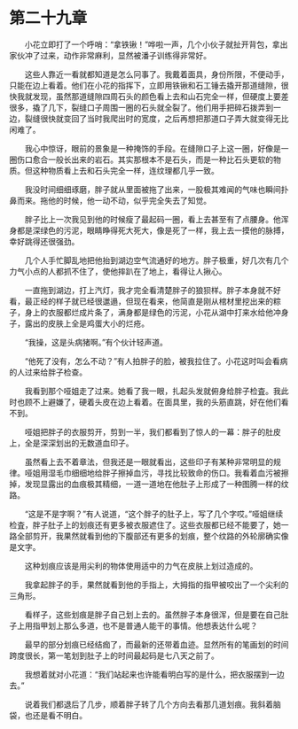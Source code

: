 # 第二十九章


　　小花立即打了一个呼哨：“拿铁锹！”哗啦一声，几个小伙子就扯开背包，拿出家伙冲了过来，动作非常麻利，显然被潘子训练得非常好。

　　这些人靠近一看就都知道是怎么冋事了。我戴着面具，身份所限，不便动手，只能在边上看着。他们在小花的指挥下，立即用铁锹和石工锤去撬开那道缝隙，很快我就发现，虽然那道缝隙四周石头的颜色看上去和山石完全一样，但硬度上要差很多，撬了几下，裂缝口子周围一圈的石头就全裂了。他们用手把碎石拨弄到一边，裂缝很快就变回了当时我爬出时的宽度，之后再想把那道口子弄大就变得无比闲难了。

　　我心中惊讶，眼前的景象是一种掩饰的手段。在缝隙口子上这一圈，好像是一圈伤口愈合一般长出来的岩石。其实那根本不是石头，而是一种比石头更软的物质。但这种物质看上去和石头完全一样，连纹理都几乎一致。

　　我没时间细细琢磨，胖子就从里面被拖了出来，一股极其难闻的气味也瞬间扑鼻而来。拖他的时候，他一动不动，似乎完全失去了知觉。

　　胖子比上一次我见到他的时候瘦了最起码一圈，看上去甚至有了点腰身。他浑身都是深绿色的污泥，眼睛睁得死大死大，像是死了一样，我上去一摸他的脉搏，幸好跳得还很强劲。

　　几个人手忙脚乱地把他抬到湖边空气流通好的地方。胖子极重，好几次有几个力气小点的人都抓不住了，使他摔趴在了地上，看得让人揪心。

　　一直拖到湖边，打上汽灯，我才完全看清楚胖子的狼狈样。胖子本身就不好看，最正经的样子就已经很邋遢，但现在看来，他简直是刚从棺材里挖出来的粽子，身上的衣服都烂成片条了，满身都是绿色的污泥，小花从湖中打来水给他冲身子，露出的皮肤上全是鸡蛋大小的烂疮。

　　“我操，这是头病猪啊。”有个伙计轻声道。

　　“他死了没有，怎么不动？”有人拍胖子的脸，被我拉住了。小花这时叫会看病的人过来给胖子检查。

　　我看到那个哑姐走了过来。她看了我一眼，扎起头发就俯身给胖子检査。我此时也顾不上避嫌了，硬着头皮在边上看着。在面具里，我的头筋直跳，好在他们看不到。

　　哑姐把胖子的衣服剪开，剪到一半，我们都看到了惊人的一幕：胖子的肚皮上，全是深深划出的无数道血印子。

　　虽然看上去不着章法，但我还是一眼就看出，这些印子有某种非常明显的规律。哑姐用湿毛巾细细地给胖子擦掉血污，寻找比较致命的伤口。我看着血污被擦掉，发现显露出的血痕极其精细，一道一道地在他肚子上形成了一种图腾一样的纹路。

　　“这是不是字啊？”有人说道，“这个胖子的肚子上，写了几个字哎。”哑姐继续检査，胖子肚子上的划痕还有更多被衣服遮住了。这些衣服都已经不能要了，她一路全部剪开，我果然就看到他的下腹部还有更多的划痕，整个纹路的外轮廓确实像是文字。

　　这种划痕应该是用尖利的物体使用适中的力气在皮肤上划过造成的。

　　我拿起胖子的手，果然就看到他的手指上，大拇指的指甲被咬出了一个尖利的三角形。

　　看样子，这些划痕是胖子自己划上去的。虽然胖子本身很浑，但是要在自己肚子上用指甲划上那么多道，也不是普通人能干的事情。他想表达什么呢？

　　最早的部分划痕已经结痂了，而最新的还带着血迹。显然所有的笔画划的时间跨度很长，第一笔划到肚子上的时间最起码是七八天之前了。

　　我想着就对小花道：“我们站起来也许能看明白写的是什么，把衣服摆到一边去。”

　　说着我们都退后了几步，顺着胖子转了几个方向去看那几道划痕。我斜着脑袋，也还是看不明白。

